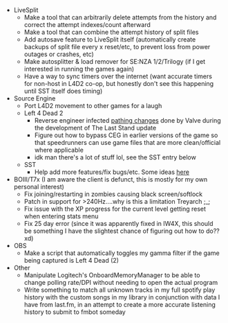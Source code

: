 - LiveSplit
  - Make a tool that can arbitrarily delete attempts from the history and correct the attempt indexes/count afterward
  - Make a tool that can combine the attempt history of split files
  - Add autosave feature to LiveSplit itself (automatically create backups of split file every x reset/etc, to prevent loss from power outages or crashes, etc)
  - Make autosplitter & load remover for SE:NZA 1/2/Trilogy (if I get interested in running the games again)
  - Have a way to sync timers over the internet (want accurate timers for non-host in L4D2 co-op, but honestly don't see this happening until SST itself does timing)
- Source Engine
  - Port L4D2 movement to other games for a laugh
  - Left 4 Dead 2
    - Reverse engineer infected [pathing changes](https://www.youtube.com/watch?v=Z5lO8qnRxyk) done by Valve during the development of The Last Stand update
    - Figure out how to bypass CEG in earlier versions of the game so that speedrunners can use game files that are more clean/official where applicable
    - idk man there's a lot of stuff lol, see the SST entry below
  - SST
    - Help add more features/fix bugs/etc. Some ideas [here](https://github.com/SirWillian/sst/issues)
- BOIII/T7x (I am aware the client is defunct, this is mostly for my own personal interest)
  - Fix joining/restarting in zombies causing black screen/softlock
  - Patch in support for >240Hz....why is this a limitation Treyarch ;_;
  - Fix issue with the XP progress for the current level getting reset when entering stats menu
  - Fix 25 day error (since it was apparently fixed in IW4X, this should be something I have the slightest chance of figuring out how to do?? xd)
- OBS
  - Make a script that automatically toggles my gamma filter if the game being captured is Left 4 Dead (2)
- Other
  - Manipulate Logitech's OnboardMemoryManager to be able to change polling rate/DPI without needing to open the actual program
  - Write something to match all unknown tracks in my full spotify play history with the custom songs in my library in conjunction with data I have from last.fm, in an attempt to create a more accurate listening history to submit to fmbot someday

